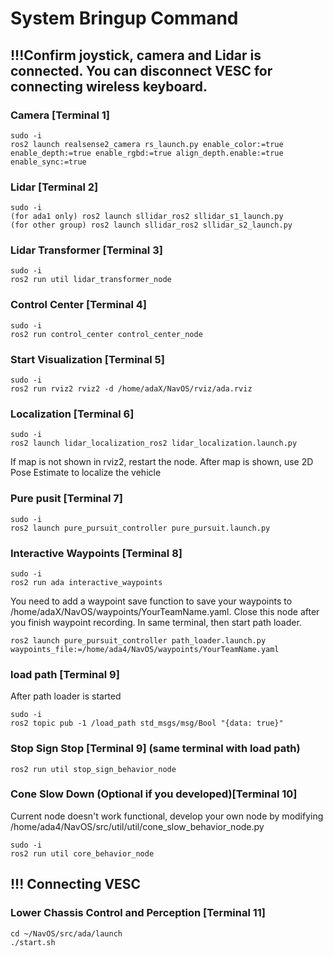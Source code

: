 # System Bringup Command

## !!!Confirm joystick, camera and Lidar is connected. You can disconnect VESC for connecting wireless keyboard.
### Camera [Terminal 1]
```
sudo -i
ros2 launch realsense2_camera rs_launch.py enable_color:=true enable_depth:=true enable_rgbd:=true align_depth.enable:=true enable_sync:=true
```

### Lidar [Terminal 2]
```
sudo -i
(for ada1 only) ros2 launch sllidar_ros2 sllidar_s1_launch.py 
(for other group) ros2 launch sllidar_ros2 sllidar_s2_launch.py
```

### Lidar Transformer [Terminal 3]
```
sudo -i
ros2 run util lidar_transformer_node
```

### Control Center [Terminal 4]
```
sudo -i
ros2 run control_center control_center_node
```

### Start Visualization [Terminal 5]
```
sudo -i
ros2 run rviz2 rviz2 -d /home/adaX/NavOS/rviz/ada.rviz
```

### Localization [Terminal 6]
```
sudo -i
ros2 launch lidar_localization_ros2 lidar_localization.launch.py
```
If map is not shown in rviz2, restart the node.
After map is shown, use 2D Pose Estimate to localize the vehicle

### Pure pusit [Terminal 7]
```
sudo -i
ros2 launch pure_pursuit_controller pure_pursuit.launch.py
```

### Interactive Waypoints [Terminal 8]
```
sudo -i
ros2 run ada interactive_waypoints
```
You need to add a waypoint save function to save your waypoints to /home/adaX/NavOS/waypoints/YourTeamName.yaml.
Close this node after you finish waypoint recording.
In same terminal, then start path loader.
```
ros2 launch pure_pursuit_controller path_loader.launch.py waypoints_file:=/home/ada4/NavOS/waypoints/YourTeamName.yaml
```

### load path [Terminal 9]
After path loader is started
```
sudo -i
ros2 topic pub -1 /load_path std_msgs/msg/Bool "{data: true}"
```

### Stop Sign Stop [Terminal 9] (same terminal with load path)
```
ros2 run util stop_sign_behavior_node
```

### Cone Slow Down (Optional if you developed)[Terminal 10]
Current node doesn't work functional, develop your own node by modifying /home/ada4/NavOS/src/util/util/cone_slow_behavior_node.py
```
sudo -i
ros2 run util core_behavior_node
```

## !!! Connecting VESC
### Lower Chassis Control and Perception [Terminal 11]
```
cd ~/NavOS/src/ada/launch
./start.sh
```
